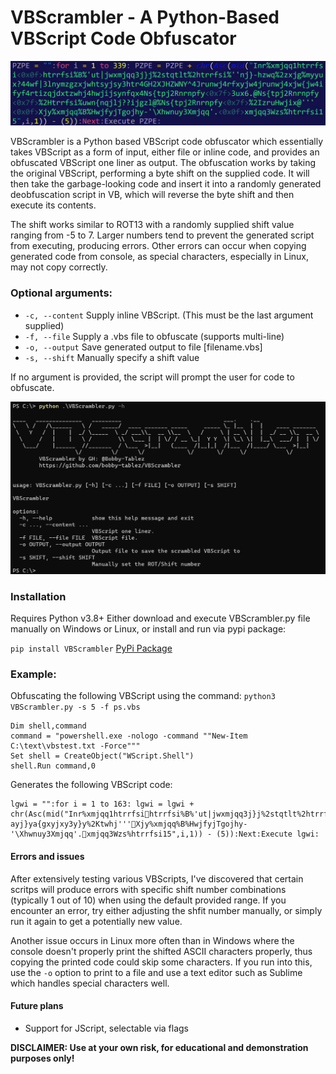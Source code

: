 # VBScrambler - A Python-Based VBScript Code Obfuscator
![header image_vbscrambler](https://raw.githubusercontent.com/bobby-tablez/VBScrambler/main/assets/vbscrambler_header.png) 

VBScrambler is a Python based VBScript code obfuscator which essentially takes VBScript as a form of input, either file or inline code, and provides an obfuscated VBScript one liner as output. The obfuscation works by taking the original VBScript, performing a byte shift on the supplied code. It will then take the garbage-looking code and insert it into a randomly generated deobfuscation script in VB, which will reverse the byte shift and then execute its contents. 

The shift works similar to ROT13 with a randomly supplied shift value ranging from -5 to 7. Larger numbers tend to prevent the generated script from executing, producing errors. Other errors can occur when copying generated code from console, as special characters, especially in Linux, may not copy correctly. 

### Optional arguments:
- `-c, --content` Supply inline VBScript. (This must be the last argument supplied)
- `-f, --file` Supply a .vbs file to obfuscate (supports multi-line)
- `-o, --output` Save generated output to file [filename.vbs]
- `-s, --shift` Manually specify a shift value

If no argument is provided, the script will prompt the user for code to obfuscate.

![help image_vbscrambler](https://raw.githubusercontent.com/bobby-tablez/VBScrambler/main/assets/vbscrambler_help.png)

### Installation
Requires Python v3.8+
Either download and execute VBScrambler.py file manually on Windows or Linux, or install and run via pypi package:

`pip install VBScrambler` [PyPi Package](https://pypi.org/project/VBScrambler/)

### Example:
Obfuscating the following VBScript using the command: `python3 VBScrambler.py -s 5 -f ps.vbs`
```VBScript
Dim shell,command
command = "powershell.exe -nologo -command ""New-Item C:\text\vbstest.txt -Force"""
Set shell = CreateObject("WScript.Shell")
shell.Run command,0
```
Generates the following VBScript code:
```VBScript
lgwi = "":for i = 1 to 163: lgwi = lgwi + chr(Asc(mid("Inr%xmjqq1htrrfsihtrrfsi%B%'ut|jwxmjqq3j}j%2stqtlt%2htrrfsi%''Sj|2Nyjr%H?ayj}ya{gxyjxy3y}y%2Ktwhj'''Xjy%xmjqq%B%HwjfyjTgojhy-'\Xhwnuy3Xmjqq'.xmjqq3Wzs%htrrfsi15",i,1)) - (5)):Next:Execute lgwi:
```

#### Errors and issues
After extensively testing various VBScripts, I've discovered that certain scritps will produce errors with specific shift number combinations (typically 1 out of 10) when using the default provided range. If you encounter an error, try either adjusting the shfit number manually, or simply run it again to get a potentially new value. 

Another issue occurs in Linux more often than in Windows where the console doesn't properly print the shifted ASCII characters properly, thus copying the printed code could skip some characters. If you run into this, use the `-o` option to print to a file and use a text editor such as Sublime which handles special characters well. 

#### Future plans
- Support for JScript, selectable via flags

**DISCLAIMER: Use at your own risk, for educational and demonstration purposes only!**
